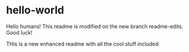 # hello-world
Hello humans! This readme is modified on the new branch readme-edits.
Good luck!

THis is a new enhanced readme with all the cool stuff included
